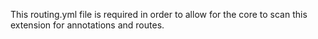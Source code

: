 This routing.yml file is required in order to allow for the core to scan this extension for annotations and routes.